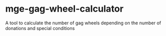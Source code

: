 # mge-gag-wheel-calculator
A tool to calculate the number of gag wheels depending on the number of donations and special conditions
